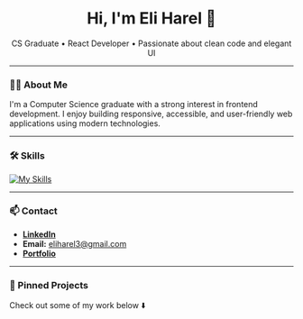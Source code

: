 <h1 align="center">Hi, I'm Eli Harel 👋</h1>

<p align="center">
  CS Graduate • React Developer • Passionate about clean code and elegant UI
</p>

---

### 👨‍💻 About Me

I'm a Computer Science graduate with a strong interest in frontend development. I enjoy building responsive, accessible, and user-friendly web applications using modern technologies.

---

### 🛠️ Skills

[![My Skills](https://skillicons.dev/icons?i=js,html,css,react,nodejs,mongodb,java,cs)](https://skillicons.dev)

---

### 📫 Contact

- [**LinkedIn**](https://www.linkedin.com/in/eli-harel-a5254749/)
- **Email:** eliharel3@gmail.com
- [**Portfolio**](https://eliharel.vercel.app/)

---

### 📌 Pinned Projects

Check out some of my work below ⬇️
